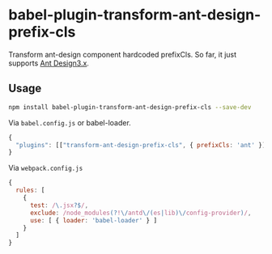 # babel-plugin-transform-ant-design-prefix-cls

Transform ant-design component hardcoded prefixCls. So far, it just supports [Ant Design3.x](http://ant.design/docs/react/introduce-cn).

## Usage

```bash
npm install babel-plugin-transform-ant-design-prefix-cls --save-dev
```

Via `babel.config.js` or babel-loader.
```JavaScript
{
  "plugins": [["transform-ant-design-prefix-cls", { prefixCls: 'ant' }]]
}
```


Via `webpack.config.js`
```JavaScript
{
  rules: [
    {
      test: /\.jsx?$/,
      exclude: /node_modules(?!\/antd\/(es|lib)\/config-provider)/,
      use: [ { loader: 'babel-loader' } ]
    }
  ]
}
```